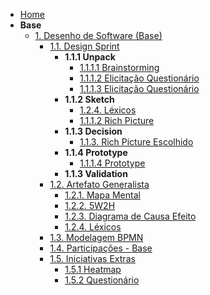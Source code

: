 - [Home](/docs)
- **Base**
  - [1. Desenho de Software (Base)](/Base/1.Base.md)
    - [1.1. Design Sprint](/Base/1.1.DesignSprint.md)
      - **1.1.1 Unpack**
         - [1.1.1.1 Brainstorming](/Base/1.1.1.1.Brainstorming.md)
         - [1.1.1.2 Elicitação Questionário](./Base/1.5.2.Questionario.md)
         - [1.1.1.3 Elicitação Questionário](./Base/1.5.2.Questionario.md)
      - **1.1.2  Sketch**
         - [1.2.4. Léxicos](/Base/1.2.2.Lexicos.md)   
         - [1.1.1.2 Rich Picture](/Base/1.1.2.1.RichPicture.md)
      - **1.1.3  Decision**
         - [1.1.3. Rich Picture Escolhido](/Base/1.1.2.1.RichPicture.md)
      - **1.1.4  Prototype**
         - [1.1.1.4 Prototype](/Base/1.1.Prototipacao.md)
      - **1.1.3  Validation**
    - [1.2. Artefato Generalista](/Base/1.2.ArtefatoGeneralista.md)  
       - [1.2.1. Mapa Mental](./Base/1.2.2.MapaMental.md)
       - [1.2.2. 5W2H](/Base/1.2.1.5w2h.md)
       - [1.2.3. Diagrama de Causa Efeito](/Base/1.1.1.1.DiagramaCausaEfeito.md)  
       - [1.2.4. Léxicos](/Base/1.2.2.Lexicos.md)   
    - [1.3. Modelagem BPMN](/Base/1.3.ModelagemBPMN.md)
    - [1.4. Participações - Base](/Base/1.4.ParticipacoesBase.md)
    - [1.5. Iniciativas Extras](./Base/1.5.IniciativasExtras.md)
      - [1.5.1 Heatmap](/Base/1.5.1.heatmap.md)
      - [1.5.2 Questionário](./Base/1.5.2.Questionario.md)
